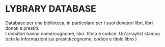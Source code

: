 <h1>LYBRARY DATABASE</h1>
Database per una biblioteca, in particolare per i suoi donatori libri, libri donati e prestiti. <br>I donatori hanno nome/cognome, libri: titolo e codice. Un'arraylist stampa tutte le informazioni sui prestiti(cognome, codice e titolo libro )
